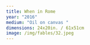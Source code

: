 ```yaml
---
title: When in Rome
year: "2016"
medium: "Oil on canvas "
dimensions: 24x20in. / 61x51cm
image: /img/fables/32.jpeg
---
```




